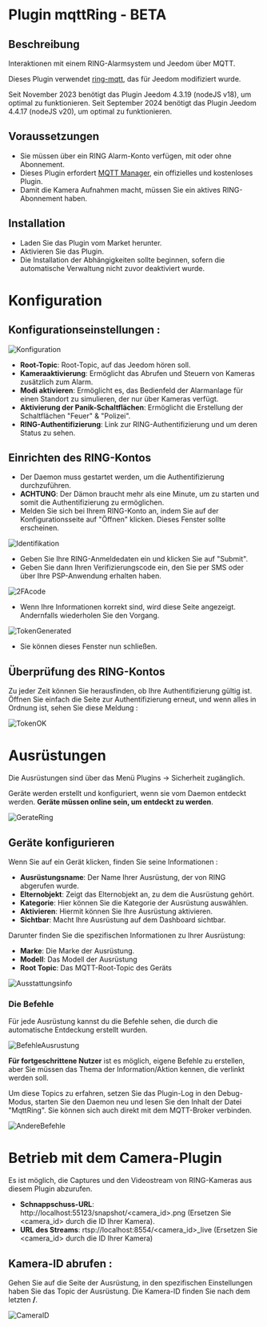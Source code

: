 # Plugin mqttRing - BETA

## Beschreibung

Interaktionen mit einem RING-Alarmsystem und Jeedom über MQTT.

Dieses Plugin verwendet [ring-mqtt](https://github.com/tsightler/ring-mqtt), das für Jeedom modifiziert wurde.

Seit November 2023 benötigt das Plugin Jeedom 4.3.19 (nodeJS v18), um optimal zu funktionieren.
Seit September 2024 benötigt das Plugin Jeedom 4.4.17 (nodeJS v20), um optimal zu funktionieren.

## Voraussetzungen

- Sie müssen über ein RING Alarm-Konto verfügen, mit oder ohne Abonnement.
- Dieses Plugin erfordert [MQTT Manager](https://market.jeedom.com/index.php?v=d&p=market_display&id=4213), ein offizielles und kostenloses Plugin.
- Damit die Kamera Aufnahmen macht, müssen Sie ein aktives RING-Abonnement haben.

## Installation

- Laden Sie das Plugin vom Market herunter.
- Aktivieren Sie das Plugin.
- Die Installation der Abhängigkeiten sollte beginnen, sofern die automatische Verwaltung nicht zuvor deaktiviert wurde.

# Konfiguration

## Konfigurationseinstellungen :

![Konfiguration](../images/configuration.png)

- **Root-Topic**: Root-Topic, auf das Jeedom hören soll.
- **Kameraaktivierung**: Ermöglicht das Abrufen und Steuern von Kameras zusätzlich zum Alarm.
- **Modi aktivieren**: Ermöglicht es, das Bedienfeld der Alarmanlage für einen Standort zu simulieren, der nur über Kameras verfügt.
- **Aktivierung der Panik-Schaltflächen**: Ermöglicht die Erstellung der Schaltflächen "Feuer" & "Polizei".
- **RING-Authentifizierung**: Link zur RING-Authentifizierung und um deren Status zu sehen.

## Einrichten des RING-Kontos

- Der Daemon muss gestartet werden, um die Authentifizierung durchzuführen.
- **ACHTUNG**: Der Dämon braucht mehr als eine Minute, um zu starten und somit die Authentifizierung zu ermöglichen.
- Melden Sie sich bei Ihrem RING-Konto an, indem Sie auf der Konfigurationsseite auf "Öffnen" klicken. Dieses Fenster sollte erscheinen.

![Identifikation](../images/loginpassword.png)

- Geben Sie Ihre RING-Anmeldedaten ein und klicken Sie auf "Submit".
- Geben Sie dann Ihren Verifizierungscode ein, den Sie per SMS oder über Ihre PSP-Anwendung erhalten haben.

![2FAcode](../images/2facode.png)

- Wenn Ihre Informationen korrekt sind, wird diese Seite angezeigt. Andernfalls wiederholen Sie den Vorgang.

![TokenGenerated](../images/tokengenerated.png)

- Sie können dieses Fenster nun schließen.

## Überprüfung des RING-Kontos

Zu jeder Zeit können Sie herausfinden, ob Ihre Authentifizierung gültig ist. Öffnen Sie einfach die Seite zur Authentifizierung erneut, und wenn alles in Ordnung ist, sehen Sie diese Meldung :

![TokenOK](../images/tokenok.png)

# Ausrüstungen

Die Ausrüstungen sind über das Menü Plugins → Sicherheit zugänglich.

Geräte werden erstellt und konfiguriert, wenn sie vom Daemon entdeckt werden. **Geräte müssen online sein, um entdeckt zu werden**.

![GerateRing](../images/mesequipements.png)

## Geräte konfigurieren

Wenn Sie auf ein Gerät klicken, finden Sie seine Informationen :

- **Ausrüstungsname**: Der Name Ihrer Ausrüstung, der von RING abgerufen wurde.
- **Elternobjekt**: Zeigt das Elternobjekt an, zu dem die Ausrüstung gehört.
- **Kategorie**: Hier können Sie die Kategorie der Ausrüstung auswählen.
- **Aktivieren**: Hiermit können Sie Ihre Ausrüstung aktivieren.
- **Sichtbar**: Macht Ihre Ausrüstung auf dem Dashboard sichtbar.

Darunter finden Sie die spezifischen Informationen zu Ihrer Ausrüstung:

- **Marke**: Die Marke der Ausrüstung.
- **Modell**: Das Modell der Ausrüstung
- **Root Topic**: Das MQTT-Root-Topic des Geräts

![Ausstattungsinfo](../images/infoequipement.png)

### Die Befehle

Für jede Ausrüstung kannst du die Befehle sehen, die durch die automatische Entdeckung erstellt wurden.

![BefehleAusrustung](../images/commandesequipement.png)

**Für fortgeschrittene Nutzer** ist es möglich, eigene Befehle zu erstellen, aber Sie müssen das Thema der Information/Aktion kennen, die verlinkt werden soll.

Um diese Topics zu erfahren, setzen Sie das Plugin-Log in den Debug-Modus, starten Sie den Daemon neu und lesen Sie den Inhalt der Datei "MqttRing". Sie können sich auch direkt mit dem MQTT-Broker verbinden.

![AndereBefehle](../images/othertopic.png)

# Betrieb mit dem Camera-Plugin

Es ist möglich, die Captures und den Videostream von RING-Kameras aus diesem Plugin abzurufen.

- **Schnappschuss-URL**: http://localhost:55123/snapshot/<camera_id>.png (Ersetzen Sie <camera_id> durch die ID Ihrer Kamera).
- **URL des Streams**: rtsp://localhost:8554/<camera_id>_live (Ersetzen Sie <camera_id> durch die ID Ihrer Kamera)

## Kamera-ID abrufen :

Gehen Sie auf die Seite der Ausrüstung, in den spezifischen Einstellungen haben Sie das Topic der Ausrüstung. Die Kamera-ID finden Sie nach dem letzten **/**.

![CameraID](../images/cameraid.png)
